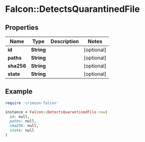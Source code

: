 # Falcon::DetectsQuarantinedFile

## Properties

| Name | Type | Description | Notes |
| ---- | ---- | ----------- | ----- |
| **id** | **String** |  | [optional] |
| **paths** | **String** |  | [optional] |
| **sha256** | **String** |  | [optional] |
| **state** | **String** |  | [optional] |

## Example

```ruby
require 'crimson-falcon'

instance = Falcon::DetectsQuarantinedFile.new(
  id: null,
  paths: null,
  sha256: null,
  state: null
)
```

